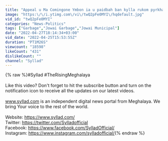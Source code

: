 ```yaml
---
title: "Appeal u Ma Comingone Ymbon ia u paidbah ban kylla rukom pyrkhat ban jem ka jingeh ka niut Jowai"
image: "https:\/\/i.ytimg.com\/vi\/twQ2pFe0MYI\/hqdefault.jpg"
vid_id: "twQ2pFe0MYI"
categories: "News-Politics"
tags: ["Garbage","Jowai Garbage","Jowai Municipal"]
date: "2022-04-27T18:14:34+03:00"
vid_date: "2022-04-25T15:53:55Z"
duration: "PT1M26S"
viewcount: "18598"
likeCount: "431"
dislikeCount: ""
channel: "Syllad"
---
```

{% raw %}#Syllad #TheRisingMeghalaya<br /><br />Like this video? Don't forget to hit the subscribe button and turn on the notification icon to receive all the updates on our latest videos.<br /><br />www.syllad.com is an independent digital news portal from Meghalaya. We bring Your voice to the rest of the world.<br /><br />Website: <a rel="nofollow" target="blank" href="https://www.syllad.com/​">https://www.syllad.com/​</a><br />Twitter: <a rel="nofollow" target="blank" href="https://twitter.com/Sylladofficial">https://twitter.com/Sylladofficial</a><br />Facebook: <a rel="nofollow" target="blank" href="https://www.facebook.com/SylladOfficial/">https://www.facebook.com/SylladOfficial/</a><br />Instagram: <a rel="nofollow" target="blank" href="https://www.instagram.com/sylladofficial/">https://www.instagram.com/sylladofficial/</a>{% endraw %}
